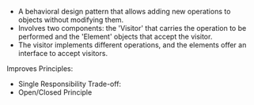 - A behavioral design pattern that allows adding new operations to objects without modifying them.
- Involves two components: the 'Visitor' that carries the operation to be performed and the 'Element' objects that accept the visitor.
- The visitor implements different operations, and the elements offer an interface to accept visitors.

Improves Principles:
- Single Responsibility
Trade-off:
- Open/Closed Principle